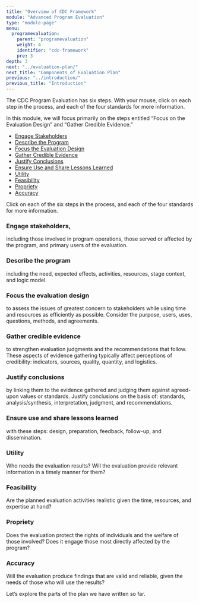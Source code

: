 ```yaml
---
title: "Overview of CDC Framework"
module: "Advanced Program Evaluation"
type: "module-page"
menu:
  programevaluation:
    parent: "programevaluation"
    weight: 4
    identifier: "cdc-framework"
    pre: 3
depth: 3
next: "../evaluation-plan/"
next_title: "Components of Evaluation Plan"
previous: "../introduction/"
previous_title: "Introduction"
---
```


The CDC Program Evaluation has six steps. With your mouse, click on each step in the process, and each of the four standards for more information. 

In this module, we will focus primarily on the steps entitled “Focus on the Evaluation Design” and “Gather Credible Evidence.”

<div class="d-md-flex flex-row mx-auto mx-md-none mb-3 cdc-framework-imagemap">
<div class="cdc-framework-image">
    <ul class="nav cdc-items" role="tablist">
        <li id="step-1">
        <a class="" id="stakeholders-tab" data-toggle="tab" href="#stakeholders" role="tab" aria-controls="stakeholders" aria-selected="false">Engage Stakeholders</a>
        </li>
        <li id="step-2">
        <a class="" id="program-tab" data-toggle="tab" href="#program" role="tab" aria-controls="program" aria-selected="false">Describe the Program</a>
        </li>
        <li id="step-3">
        <a class="" id="evaluation-tab" data-toggle="tab" href="#evaluation" role="tab" aria-controls="evaluation" aria-selected="false">Focus the Evaluation Design</a>
        </li>
        <li id="step-4">
        <a class="" id="evidence-tab" data-toggle="tab" href="#evidence" role="tab" aria-controls="evidence" aria-selected="false">Gather Credible Evidence</a>
        </li>
        <li id="step-5">
        <a class="" id="conclusion-tab" data-toggle="tab" href="#conclusion" role="tab" aria-controls="conclusion" aria-selected="false">Justify Conclusions</a>
        </li>
        <li id="step-6">
        <a class="" id="lessons-tab" data-toggle="tab" href="#lessons" role="tab" aria-controls="lessons" aria-selected="false">Ensure Use and Share Lessons Learned</a>
        </li>
        <li id="standard-1">
        <a class="" id="utility-tab" data-toggle="tab" href="#utility" role="tab" aria-controls="utility" aria-selected="true">Utility</a>
        </li>
        <li id="standard-2">
        <a class="" id="feasibility-tab" data-toggle="tab" href="#feasibility" role="tab" aria-controls="feasibility" aria-selected="true">Feasibility</a>
        </li>
        <li id="standard-3">
        <a class="" id="propriety-tab" data-toggle="tab" href="#propriety" role="tab" aria-controls="propriety" aria-selected="true">Propriety</a>
        </li>
        <li id="standard-4">
        <a class="" id="accuracy-tab" data-toggle="tab" href="#accuracy" role="tab" aria-controls="accuracy" aria-selected="true">Accuracy</a>
        </li>
    </ul>
</div>
<div class="cdc-framework-content">
    <div class="tab-content">
        <div class="tab-pane show active" id="starter">
            <p class="text-secondary">Click on each of the six steps in the process, and each of the four standards for more information.</p>
        </div>
        <div class="tab-pane" id="stakeholders" role="tabpanel" aria-labelledby="stakeholders-tab">
            <h3>Engage stakeholders,</h3>
            <p>including those involved in program operations, those served or affected by the program, and primary users of the evaluation.</p>
        </div>
        <div class="tab-pane" id="program" role="tabpanel" aria-labelledby="program-tab">
            <h3>Describe the program</h3>
            <p>including the need, expected effects, activities, resources, stage context, and logic model.</p>
        </div>
        <div class="tab-pane" id="evaluation" role="tabpanel" aria-labelledby="evaluation-tab">
            <h3>Focus the evaluation design</h3>
            <p>to assess the issues of greatest concern to stakeholders while using time and resources as efficiently as possible. Consider the purpose, users, uses, questions, methods, and agreements.</p>
        </div>
        <div class="tab-pane" id="evidence" role="tabpanel" aria-labelledby="evidence-tab">
            <h3>Gather credible evidence</h3>
            <p>to strengthen evaluation judgments and the recommendations that follow. These aspects of evidence gathering typically affect perceptions of credibility: indicators, sources, quality, quantity, and logistics.</p>
        </div>
        <div class="tab-pane" id="conclusion" role="tabpanel" aria-labelledby="conclusion-tab">
            <h3>Justify conclusions</h3>
            <p>by linking them to the evidence gathered and judging them against agreed-upon values or standards. Justify conclusions on the basis of: standards, analysis/synthesis, interpretation, judgment, and recommendations.</p>
        </div>
        <div class="tab-pane" id="lessons" role="tabpanel" aria-labelledby="lessons-tab">
            <h3>Ensure use and share lessons learned</h3>
            <p>with these steps: design, preparation, feedback, follow-up, and dissemination.</p>
        </div>
        <div class="tab-pane" id="utility" role="tabpanel" aria-labelledby="utility-tab">
            <h3 class="d-block">Utility</h3>
            <p class="d-block">Who needs the evaluation results? Will the evaluation provide relevant information in a timely manner for them?</p>
        </div>
        <div class="tab-pane" id="feasibility" role="tabpanel" aria-labelledby="feasibility-tab">
            <h3 class="d-block">Feasibility</h3>
            <p class="d-block">Are the planned evaluation activities realistic given the time, resources, and expertise at hand?</p>
        </div>
        <div class="tab-pane" id="propriety" role="tabpanel" aria-labelledby="propriety-tab">
            <h3 class="d-block">Propriety</h3>
            <p class="d-block">Does the evaluation protect the rights of individuals and the welfare of those involved? Does it engage those most directly affected by the program?</p>
        </div>
        <div class="tab-pane" id="accuracy" role="tabpanel" aria-labelledby="accuracy-tab">
            <h3 class="d-block">Accuracy</h3>
            <p class="d-block">Will the evaluation produce findings that are valid and reliable, given the needs of those who will use the results?</p>
        </div>
    </div>
</div>
</div>

Let’s explore the parts of the plan we have written so far.
